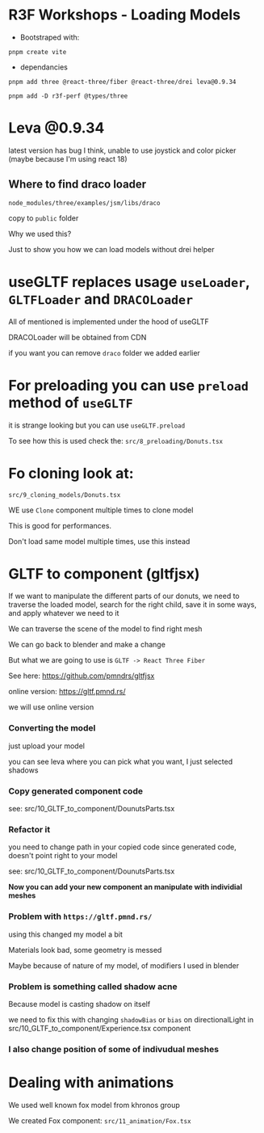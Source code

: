 # R3F Workshops - Loading Models

- Bootstraped with:

```
pnpm create vite
```

- dependancies

```
pnpm add three @react-three/fiber @react-three/drei leva@0.9.34
```

```
pnpm add -D r3f-perf @types/three
```

# Leva @0.9.34

latest version has bug I think, unable to use joystick and color picker (maybe because I'm using react 18)

## Where to find draco loader

`node_modules/three/examples/jsm/libs/draco`

copy to `public` folder

Why we used this?

Just to show you how we can load models without drei helper

# useGLTF replaces usage `useLoader`, `GLTFLoader` and `DRACOLoader`

All of mentioned is implemented under the hood of useGLTF

DRACOLoader will be obtained from CDN

if you want you can remove `draco` folder we added earlier

# For preloading you can use `preload` method of `useGLTF`

it is strange looking but you can use `useGLTF.preload`

To see how this is used check the: `src/8_preloading/Donuts.tsx`

# Fo cloning look at:

`src/9_cloning_models/Donuts.tsx`

WE use `Clone` component multiple times to clone model

This is good for performances.

Don't load same model multiple times, use this instead

# GLTF to component (gltfjsx)

If we want to manipulate the different parts of our donuts, we need to traverse the loaded model, search for the right child, save it in some ways, and apply whatever we need to it

We can traverse the scene of the model to find right mesh

We can go back to blender and make a change

But what we are going to use is `GLTF -> React Three Fiber`

See here: <https://github.com/pmndrs/gltfjsx>

online version: <https://gltf.pmnd.rs/>

we will use online version

### Converting the model

just upload your model

you can see leva where you can pick what you want, I just selected shadows

### Copy generated component code

see: src/10_GLTF_to_component/DounutsParts.tsx

### Refactor it

you need to change path in your copied code since generated code, doesn't point right to your model

see: src/10_GLTF_to_component/DounutsParts.tsx

**Now you can add your new component an manipulate with individial meshes**

### Problem with `https://gltf.pmnd.rs/`

using this changed my model a bit

Materials look bad, some geometry is messed

Maybe because of nature of my model, of modifiers I used in blender

### Problem is something called shadow acne

Because model is casting shadow on itself

we need to fix this with changing `shadowBias` or `bias` on directionalLight in src/10_GLTF_to_component/Experience.tsx component

### I also change position of some of indivudual meshes

# Dealing with animations

We used well known fox model from khronos group

We created Fox component: `src/11_animation/Fox.tsx`
